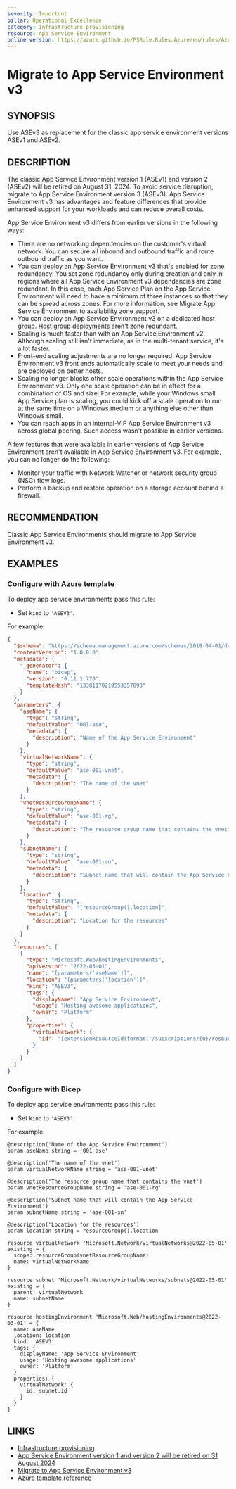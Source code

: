 ```yaml
---
severity: Important
pillar: Operational Excellence
category: Infrastructure provisioning
resource: App Service Environment
online version: https://azure.github.io/PSRule.Rules.Azure/en/rules/Azure.ASE.MigrateV3/
---
```


# Migrate to App Service Environment v3

## SYNOPSIS

Use ASEv3 as replacement for the classic app service environment versions ASEv1 and ASEv2.

## DESCRIPTION

The classic App Service Environment version 1 (ASEv1) and version 2 (ASEv2) will be retired on August 31, 2024. To avoid service disruption, migrate to App Service Environment version 3 (ASEv3). App Service Environment v3 has advantages and feature differences that provide enhanced support for your workloads and can reduce overall costs.

App Service Environment v3 differs from earlier versions in the following ways:

- There are no networking dependencies on the customer's virtual network. You can secure all inbound and outbound traffic and route outbound traffic as you want.
- You can deploy an App Service Environment v3 that's enabled for zone redundancy. You set zone redundancy only during creation and only in regions where all App Service Environment v3 dependencies are zone redundant. In this case, each App Service Plan on the App Service Environment will need to have a minimum of three instances so that they can be spread across zones. For more information, see Migrate App Service Environment to availability zone support.
- You can deploy an App Service Environment v3 on a dedicated host group. Host group deployments aren't zone redundant.
- Scaling is much faster than with an App Service Environment v2. Although scaling still isn't immediate, as in the multi-tenant service, it's a lot faster.
- Front-end scaling adjustments are no longer required. App Service Environment v3 front ends automatically scale to meet your needs and are deployed on better hosts.
- Scaling no longer blocks other scale operations within the App Service Environment v3. Only one scale operation can be in effect for a combination of OS and size. For example, while your Windows small App Service plan is scaling, you could kick off a scale operation to run at the same time on a Windows medium or anything else other than Windows small.
- You can reach apps in an internal-VIP App Service Environment v3 across global peering. Such access wasn't possible in earlier versions.

A few features that were available in earlier versions of App Service Environment aren't available in App Service Environment v3. For example, you can no longer do the following:

- Monitor your traffic with Network Watcher or network security group (NSG) flow logs.
- Perform a backup and restore operation on a storage account behind a firewall.

## RECOMMENDATION

Classic App Service Environments should migrate to App Service Environment v3.

## EXAMPLES

### Configure with Azure template

To deploy app service environments pass this rule:

- Set `kind` to `'ASEV3'`.

For example:

```json
{
  "$schema": "https://schema.management.azure.com/schemas/2019-04-01/deploymentTemplate.json#",
  "contentVersion": "1.0.0.0",
  "metadata": {
    "_generator": {
      "name": "bicep",
      "version": "0.11.1.770",
      "templateHash": "13381170219553357893"
    }
  },
  "parameters": {
    "aseName": {
      "type": "string",
      "defaultValue": "001-ase",
      "metadata": {
        "description": "Name of the App Service Environment"
      }
    },
    "virtualNetworkName": {
      "type": "string",
      "defaultValue": "ase-001-vnet",
      "metadata": {
        "description": "The name of the vnet"
      }
    },
    "vnetResourceGroupName": {
      "type": "string",
      "defaultValue": "ase-001-rg",
      "metadata": {
        "description": "The resource group name that contains the vnet"
      }
    },
    "subnetName": {
      "type": "string",
      "defaultValue": "ase-001-sn",
      "metadata": {
        "description": "Subnet name that will contain the App Service Environment"
      }
    },
    "location": {
      "type": "string",
      "defaultValue": "[resourceGroup().location]",
      "metadata": {
        "description": "Location for the resources"
      }
    }
  },
  "resources": [
    {
      "type": "Microsoft.Web/hostingEnvironments",
      "apiVersion": "2022-03-01",
      "name": "[parameters('aseName')]",
      "location": "[parameters('location')]",
      "kind": "ASEV3",
      "tags": {
        "displayName": "App Service Environment",
        "usage": "Hosting awesome applications",
        "owner": "Platform"
      },
      "properties": {
        "virtualNetwork": {
          "id": "[extensionResourceId(format('/subscriptions/{0}/resourceGroups/{1}', subscription().subscriptionId, parameters('vnetResourceGroupName')), 'Microsoft.Network/virtualNetworks/subnets', parameters('virtualNetworkName'), parameters('subnetName'))]"
        }
      }
    }
  ]
}
```

### Configure with Bicep

To deploy app service environments pass this rule:

- Set `kind` to `'ASEV3'`.

For example:

```bicep
@description('Name of the App Service Environment')
param aseName string = '001-ase'

@description('The name of the vnet')
param virtualNetworkName string = 'ase-001-vnet'

@description('The resource group name that contains the vnet')
param vnetResourceGroupName string = 'ase-001-rg'

@description('Subnet name that will contain the App Service Environment')
param subnetName string = 'ase-001-sn'

@description('Location for the resources')
param location string = resourceGroup().location

resource virtualNetwork 'Microsoft.Network/virtualNetworks@2022-05-01' existing = {
  scope: resourceGroup(vnetResourceGroupName)
  name: virtualNetworkName
}

resource subnet 'Microsoft.Network/virtualNetworks/subnets@2022-05-01' existing = {
  parent: virtualNetwork
  name: subnetName
}

resource hostingEnvironment 'Microsoft.Web/hostingEnvironments@2022-03-01' = {
  name: aseName
  location: location
  kind: 'ASEV3'
  tags: {
    displayName: 'App Service Environment'
    usage: 'Hosting awesome applications'
    owner: 'Platform'
  }
  properties: {
    virtualNetwork: {
      id: subnet.id
    }
  }
}
```

## LINKS

- [Infrastructure provisioning](https://learn.microsoft.com/azure/architecture/framework/devops/automation-infrastructure)
- [App Service Environment version 1 and version 2 will be retired on 31 August 2024](https://azure.microsoft.com/updates/app-service-environment-v1-and-v2-retirement-announcement/)
- [Migrate to App Service Environment v3](https://learn.microsoft.com/azure/app-service/environment/migration-alternatives)
- [Azure template reference](https://learn.microsoft.com/azure/templates/microsoft.web/hostingenvironments)
